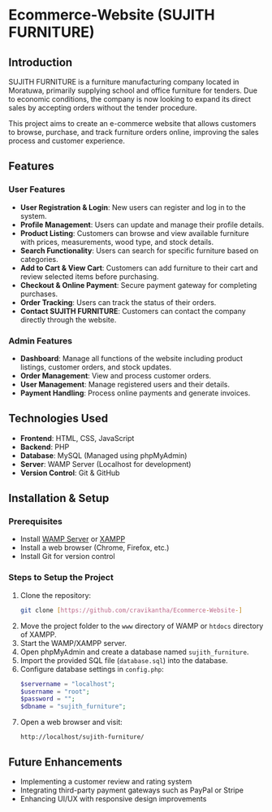# Ecommerce-Website   (SUJITH FURNITURE)
 

## Introduction
SUJITH FURNITURE is a furniture manufacturing company located in Moratuwa, primarily supplying school and office furniture for tenders. Due to economic conditions, the company is now looking to expand its direct sales by accepting orders without the tender procedure. 

This project aims to create an e-commerce website that allows customers to browse, purchase, and track furniture orders online, improving the sales process and customer experience.

## Features

### User Features
- **User Registration & Login**: New users can register and log in to the system.
- **Profile Management**: Users can update and manage their profile details.
- **Product Listing**: Customers can browse and view available furniture with prices, measurements, wood type, and stock details.
- **Search Functionality**: Users can search for specific furniture based on categories.
- **Add to Cart & View Cart**: Customers can add furniture to their cart and review selected items before purchasing.
- **Checkout & Online Payment**: Secure payment gateway for completing purchases.
- **Order Tracking**: Users can track the status of their orders.
- **Contact SUJITH FURNITURE**: Customers can contact the company directly through the website.

### Admin Features
- **Dashboard**: Manage all functions of the website including product listings, customer orders, and stock updates.
- **Order Management**: View and process customer orders.
- **User Management**: Manage registered users and their details.
- **Payment Handling**: Process online payments and generate invoices.

## Technologies Used
- **Frontend**: HTML, CSS, JavaScript
- **Backend**: PHP
- **Database**: MySQL (Managed using phpMyAdmin)
- **Server**: WAMP Server (Localhost for development)
- **Version Control**: Git & GitHub

## Installation & Setup
### Prerequisites
- Install [WAMP Server](https://www.wampserver.com/en/) or [XAMPP](https://www.apachefriends.org/index.html)
- Install a web browser (Chrome, Firefox, etc.)
- Install Git for version control

### Steps to Setup the Project
1. Clone the repository:
   ```sh
   git clone [https://github.com/cravikantha/Ecommerce-Website-]
   ```
2. Move the project folder to the `www` directory of WAMP or `htdocs` directory of XAMPP.
3. Start the WAMP/XAMPP server.
4. Open phpMyAdmin and create a database named `sujith_furniture`.
5. Import the provided SQL file (`database.sql`) into the database.
6. Configure database settings in `config.php`:
   ```php
   $servername = "localhost";
   $username = "root";
   $password = "";
   $dbname = "sujith_furniture";
   ```
7. Open a web browser and visit:
   ```
   http://localhost/sujith-furniture/
   ```

## Future Enhancements
- Implementing a customer review and rating system
- Integrating third-party payment gateways such as PayPal or Stripe
- Enhancing UI/UX with responsive design improvements

